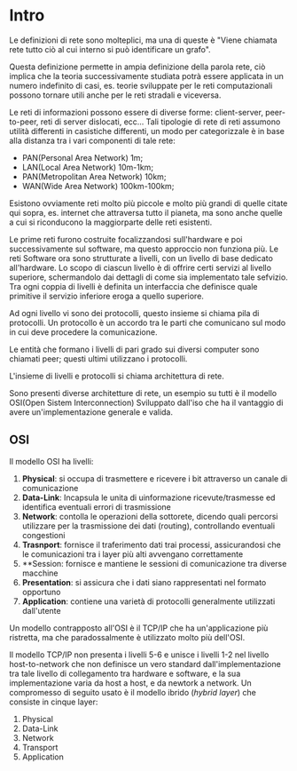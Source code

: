 # Intro
Le definizioni di rete sono molteplici, ma una di queste è "Viene chiamata rete tutto ciò al cui interno si può identificare un grafo".

Questa definizione permette in ampia definizione della parola rete, ciò implica che la teoria successivamente studiata potrà essere applicata in un numero indefinito di casi, es. teorie sviluppate per le reti computazionali possono tornare utili anche per le reti stradali e viceversa.

Le reti di informazioni possono essere di diverse forme: client-server, peer-to-peer, reti di server dislocati, ecc...
Tali tipologie di rete di reti assumono utilità differenti in casistiche differenti, un modo per categorizzale è in base alla distanza tra i vari componenti di tale rete:

- PAN(Personal Area Network) 1m;
- LAN(Local Area Network) 10m-1km;
- PAN(Metropolitan Area Network) 10km;
- WAN(Wide Area Network) 100km-100km;

Esistono ovviamente reti molto più piccole e molto più grandi di quelle citate qui sopra, es. internet che attraversa tutto il pianeta, ma sono anche quelle a cui si riconducono la maggiorparte delle reti esistenti.

Le prime reti furono costruite focalizzandosi sull'hardware e poi successivamente sul software, ma questo approccio non funziona più. Le reti Software ora sono strutturate a livelli, con un livello di base dedicato all'hardware. Lo scopo di ciascun livello è di offrire certi servizi al livello superiore, schermandolo dai dettagli di come sia implementato tale sefvizio. Tra ogni coppia di livelli è definita un interfaccia che definisce quale primitive il servizio inferiore eroga a quello superiore.

Ad ogni livello vi sono dei protocolli, questo insieme si chiama pila di protocolli. Un protocollo è un accordo tra le parti che comunicano sul modo in cui deve procedere la comunicazione.

Le entità che formano i livelli di pari grado sui diversi computer sono chiamati peer; questi ultimi utilizzano i protocolli.

L'insieme di livelli e protocolli si chiama architettura di rete.

Sono presenti diverse architetture di rete, un esempio su tutti è il modello OSI(Open Sistem Interconnection) Sviluppato dall'iso che ha il vantaggio di avere un'implementazione generale e valida.

## OSI
Il modello OSI ha  livelli:
1. **Physical**: si occupa di trasmettere e ricevere i bit attraverso un canale di comunicazione
2. **Data-Link**: Incapsula le unita di uinformazione ricevute/trasmesse ed identifica eventuali errori di trasmissione
3. **Network**: contolla le operazioni della sottorete, dicendo quali percorsi utilizzare per la trasmissione dei dati (routing), controllando eventuali congestioni
4. **Trasnport**: fornisce il traferimento dati trai processi, assicurandosi che le comunicazioni tra i layer più alti avvengano correttamente
5. **Session: fornisce e mantiene le sessioni di comunicazione tra diverse macchine
6. **Presentation**: si assicura che i dati siano rappresentati nel formato opportuno
7. **Application**: contiene una varietà di protocolli generalmente utilizzati dall'utente

Un modello contrapposto all'OSI è il TCP/IP che ha un'applicazione più ristretta, ma che paradossalmente è utilizzato molto più dell'OSI.

Il modello TCP/IP non presenta i livelli 5-6 e unisce i livelli 1-2 nel livello host-to-network che non definisce un vero standard dall'implementazione tra tale livello di collegamento tra hardware e software, e la sua implementazione varia da host a host, e da newtork a network. Un compromesso di seguito usato è il modello ibrido (_hybrid layer_) che consiste in cinque layer:
1. Physical
2. Data-Link
3. Network
4. Transport
5. Application
